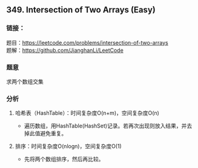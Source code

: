 ## 349. Intersection of Two Arrays (Easy)

### **链接**：
题目：https://leetcode.com/problems/intersection-of-two-arrays  
题解：https://github.com/JianghanLi/LeetCode

### **题意**
求两个数组交集

### **分析**  
1. 哈希表（HashTable）：时间复杂度O(n+m)，空间复杂度O(n)
	- 遍历数组，用HashTable(HashSet)记录。若再次出现则放入结果，并去掉此值避免重复。

2. 排序：时间复杂度O(nlogn)，空间复杂度O(1)
	- 先将两个数组排序，然后再比较。